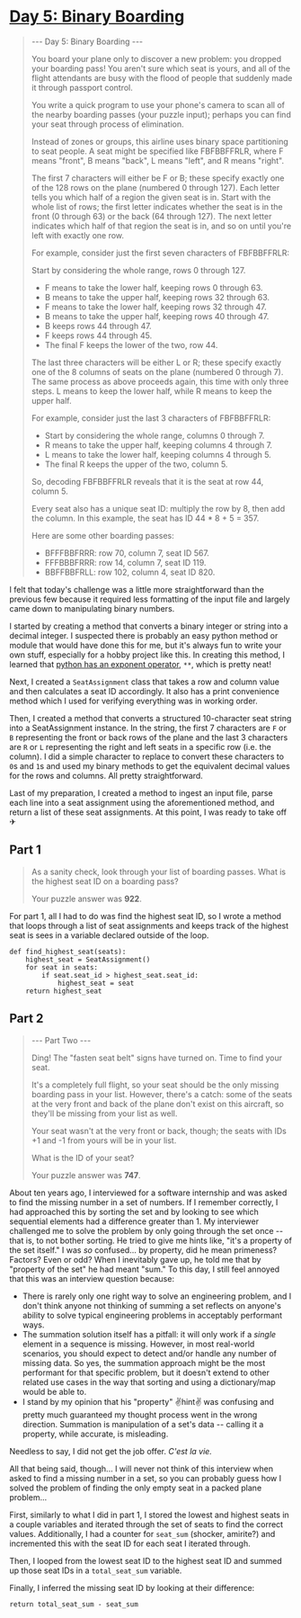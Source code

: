 # [Day 5: Binary Boarding](https://adventofcode.com/2020/day/4)
>--- Day 5: Binary Boarding ---
>
>You board your plane only to discover a new problem: you dropped your boarding pass! You aren't sure which seat is yours, and all of the flight attendants are busy with the flood of people that suddenly made it through passport control.
>
>You write a quick program to use your phone's camera to scan all of the nearby boarding passes (your puzzle input); perhaps you can find your seat through process of elimination.
>
>Instead of zones or groups, this airline uses binary space partitioning to seat people. A seat might be specified like FBFBBFFRLR, where F means "front", B means "back", L means "left", and R means "right".
>
>The first 7 characters will either be F or B; these specify exactly one of the 128 rows on the plane (numbered 0 through 127). Each letter tells you which half of a region the given seat is in. Start with the whole list of rows; the first letter indicates whether the seat is in the front (0 through 63) or the back (64 through 127). The next letter indicates which half of that region the seat is in, and so on until you're left with exactly one row.
>
>For example, consider just the first seven characters of FBFBBFFRLR:
>
>Start by considering the whole range, rows 0 through 127.
>- F means to take the lower half, keeping rows 0 through 63.
>- B means to take the upper half, keeping rows 32 through 63.
>- F means to take the lower half, keeping rows 32 through 47.
>- B means to take the upper half, keeping rows 40 through 47.
>- B keeps rows 44 through 47.
>- F keeps rows 44 through 45.
>- The final F keeps the lower of the two, row 44.
>
>The last three characters will be either L or R; these specify exactly one of the 8 columns of seats on the plane (numbered 0 through 7). The same process as above proceeds again, this time with only three steps. L means to keep the lower half, while R means to keep the upper half.
>
>For example, consider just the last 3 characters of FBFBBFFRLR:
>
>- Start by considering the whole range, columns 0 through 7.
>- R means to take the upper half, keeping columns 4 through 7.
>- L means to take the lower half, keeping columns 4 through 5.
>- The final R keeps the upper of the two, column 5.
>
>So, decoding FBFBBFFRLR reveals that it is the seat at row 44, column 5.
>
>Every seat also has a unique seat ID: multiply the row by 8, then add the column. In this example, the seat has ID 44 * 8 + 5 = 357.
>
>Here are some other boarding passes:
>
>- BFFFBBFRRR: row 70, column 7, seat ID 567.
>- FFFBBBFRRR: row 14, column 7, seat ID 119.
>- BBFFBBFRLL: row 102, column 4, seat ID 820.

I felt that today's challenge was a little more straightforward than the previous few because it required less formatting of the input file and largely came down to manipulating binary numbers.

I started by creating a method that converts a binary integer or string into a decimal integer. I suspected there is probably an easy python method or module that would have done this for me, but it's always fun to write your own stuff, especially for a hobby project like this. In creating this method, I learned that [python has an exponent operator](https://www.educative.io/edpresso/calculating-the-exponential-value-in-python), `**`, which is pretty neat!

Next, I created a `SeatAssignment` class that takes a row and column value and then calculates a seat ID accordingly. It also has a print convenience method which I used for verifying everything was in working order.

Then, I created a method that converts a structured 10-character seat string into a SeatAssignment instance. In the string, the first 7 characters are `F` or `B` representing the front or back rows of the plane and the last 3 characters are `R` or `L` representing the right and left seats in a specific row (i.e. the column). I did a simple character to replace to convert these characters to `0`s and `1`s and used my binary methods to get the equivalent decimal values for the rows and columns. All pretty straightforward.

Last of my preparation, I created a method to ingest an input file, parse each line into a seat assignment using the aforementioned method, and return a list of these seat assignments. At this point, I was ready to take off ✈

## Part 1
>As a sanity check, look through your list of boarding passes. What is the highest seat ID on a boarding pass?
>
>Your puzzle answer was **922**.

For part 1, all I had to do was find the highest seat ID, so I wrote a method that loops through a list of seat assignments and keeps track of the highest seat is sees in a variable declared outside of the loop.

```
def find_highest_seat(seats):
    highest_seat = SeatAssignment()
    for seat in seats:
        if seat.seat_id > highest_seat.seat_id:
            highest_seat = seat
    return highest_seat
```
## Part 2
>--- Part Two ---
>
>Ding! The "fasten seat belt" signs have turned on. Time to find your seat.
>
>It's a completely full flight, so your seat should be the only missing boarding pass in your list. However, there's a catch: some of the seats at the very front and back of the plane don't exist on this aircraft, so they'll be missing from your list as well.
>
>Your seat wasn't at the very front or back, though; the seats with IDs +1 and -1 from yours will be in your list.
>
>What is the ID of your seat?
>
>Your puzzle answer was **747**.

About ten years ago, I interviewed for a software internship and was asked to find the missing number in a set of numbers. If I remember correctly, I had approached this by sorting the set and by looking to see which sequential elements had a difference greater than 1. My interviewer challenged me to solve the problem by only going through the set once -- that is, to not bother sorting. He tried to give me hints like, "it's a property of the set itself." I was _so_ confused... by property, did he mean primeness? Factors? Even or odd? When I inevitably gave up, he told me that by "property of the set" he had meant "sum." To this day, I still feel annoyed that this was an interview question because:
- There is rarely only one right way to solve an engineering problem, and I don't think anyone not thinking of summing a set reflects on anyone's ability to solve typical engineering problems in acceptably performant ways.
- The summation solution itself has a pitfall: it will only work if a _single_ element in a sequence is missing. However, in most real-world scenarios, you should expect to detect and/or handle any number of missing data. So yes, the summation approach might be the most performant for that specific problem, but it doesn't extend to other related use cases in the way that sorting and using a dictionary/map would be able to.
- I stand by my opinion that his "property" ✌hint✌ was confusing and pretty much guaranteed my thought process went in the wrong direction. Summation is manipulation of a set's data -- calling it a property, while accurate, is misleading.

Needless to say, I did not get the job offer. _C'est la vie._

All that being said, though... I will never not think of this interview when asked to find a missing number in a set, so you can probably guess how I solved the problem of finding the only empty seat in a packed plane problem...

First, similarly to what I did in part 1, I stored the lowest and highest seats in a couple variables and iterated through the set of seats to find the correct values. Additionally, I had a counter for `seat_sum` (shocker, amirite?) and incremented this with the seat ID for each seat I iterated through.

Then, I looped from the lowest seat ID to the highest seat ID and summed up those seat IDs in a `total_seat_sum` variable.

Finally, I inferred the missing seat ID by looking at their difference: 
```
return total_seat_sum - seat_sum
```